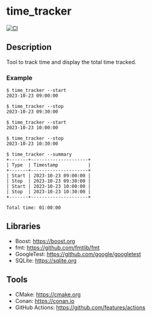 # time_tracker

[![CI](https://github.com/antonioborondo/time_tracker/actions/workflows/ci.yml/badge.svg)](https://github.com/antonioborondo/time_tracker/actions/workflows/ci.yml)

## Description

Tool to track time and display the total time tracked.

### Example

```
$ time_tracker --start
2023-10-23 09:00:00

$ time_tracker --stop
2023-10-23 09:30:00

$ time_tracker --start
2023-10-23 10:00:00

$ time_tracker --stop
2023-10-23 10:30:00

$ time_tracker --summary
+-------+---------------------+
| Type  | Timestamp           |
+-------+---------------------+
| Start | 2023-10-23 09:00:00 |
| Stop  | 2023-10-23 09:30:00 |
| Start | 2023-10-23 10:00:00 |
| Stop  | 2023-10-23 10:30:00 |
+-------+---------------------+

Total time: 01:00:00

```

## Libraries

- Boost: https://boost.org
- fmt: https://github.com/fmtlib/fmt
- GoogleTest: https://github.com/google/googletest
- SQLite: https://sqlite.org

## Tools

- CMake: https://cmake.org
- Conan: https://conan.io
- GitHub Actions: https://github.com/features/actions

